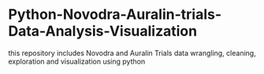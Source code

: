 # Python-Novodra-Auralin-trials-Data-Analysis-Visualization
this repository includes Novodra and Auralin Trials data wrangling, cleaning, exploration and visualization using python
